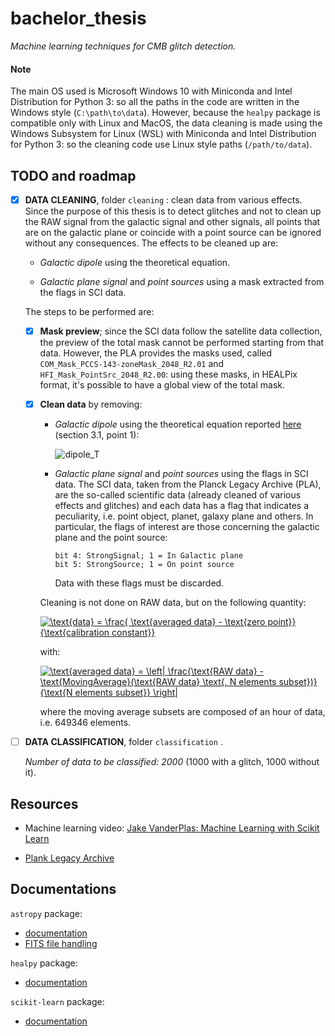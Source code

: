 # bachelor_thesis

_Machine learning techniques for CMB glitch detection._


#### Note

The main OS used is Microsoft Windows 10 with Miniconda and Intel Distribution for Python 3: so all the paths in the code are written in the Windows style (`C:\path\to\data`). However, because the `healpy` package is compatible only with Linux and MacOS, the data cleaning is made using the Windows Subsystem for Linux (WSL) with Miniconda and Intel Distribution for Python 3: so the cleaning code use Linux style paths (`/path/to/data`).


## TODO and roadmap

- [x] **DATA CLEANING**, folder `cleaning` : clean data from various effects. Since the purpose of this thesis is to detect glitches and not to clean up the RAW signal from the galactic signal and other signals, all points that are on the galactic plane or coincide with a point source can be ignored without any consequences. The effects to be cleaned up are:

	- _Galactic dipole_ using the theoretical equation.
	
	- _Galactic plane signal_ and _point sources_ using a mask extracted from the flags in SCI data.
	
	The steps to be performed are:
	
	- [x] **Mask preview**; since the SCI data follow the satellite data collection, the preview of the total mask cannot be performed starting from that data. However, the PLA provides the masks used, called `COM_Mask_PCCS-143-zoneMask_2048_R2.01` and `HFI_Mask_PointSrc_2048_R2.00`: using these masks, in HEALPix format, it's possible to have a global view of the total mask.
	
	- [x] **Clean data** by removing:
	
		- _Galactic dipole_ using the theoretical equation reported [here](https://www.aanda.org/articles/aa/abs/2014/11/aa21527-13/aa21527-13.html) (section 3.1, point 1):
		
			![dipole_T](https://www.aanda.org/articles/aa/full_html/2014/11/aa21527-13/aa21527-13-eq237.png)
		
		- _Galactic plane signal_ and _point sources_ using the flags in SCI data. The SCI data, taken from the Planck Legacy Archive (PLA), are the so-called scientific data (already cleaned of various effects and glitches) and each data has a flag that indicates a peculiarity, i.e. point object, planet, galaxy plane and others. In particular, the flags of interest are those concerning the galactic plane and the point source:
			```
			bit 4: StrongSignal; 1 = In Galactic plane
			bit 5: StrongSource; 1 = On point source
			```
			Data with these flags must be discarded.
			
		Cleaning is not done on RAW data, but on the following quantity:
		
		<a href="https://www.codecogs.com/eqnedit.php?latex=\text{data}&space;=&space;\frac{&space;\text{averaged&space;data}&space;-&space;\text{zero&space;point}}{\text{calibration&space;constant}}" target="_blank"><img src="https://latex.codecogs.com/gif.latex?\text{data}&space;=&space;\frac{&space;\text{averaged&space;data}&space;-&space;\text{zero&space;point}}{\text{calibration&space;constant}}" title="\text{data} = \frac{ \text{averaged data} - \text{zero point}}{\text{calibration constant}}" /></a>
		
		with:
		
		<a href="https://www.codecogs.com/eqnedit.php?latex=\text{averaged&space;data}&space;=&space;\left|&space;\frac{\text{RAW&space;data}&space;-&space;\text{MovingAverage}(\text{RAW&space;data}&space;\text{,&space;N&space;elements&space;subset})}{\text{N&space;elements&space;subset}}&space;\right|" target="_blank"><img src="https://latex.codecogs.com/gif.latex?\text{averaged&space;data}&space;=&space;\left|&space;\frac{\text{RAW&space;data}&space;-&space;\text{MovingAverage}(\text{RAW&space;data}&space;\text{,&space;N&space;elements&space;subset})}{\text{N&space;elements&space;subset}}&space;\right|" title="\text{averaged data} = \left| \frac{\text{RAW data} - \text{MovingAverage}(\text{RAW data} \text{, N elements subset})}{\text{N elements subset}} \right|" /></a>
		
		where the moving average subsets are composed of an hour of data, i.e. 649346 elements.
		
	
- [ ] **DATA CLASSIFICATION**, folder `classification` .

	_Number of data to be classified: 2000_ (1000 with a glitch, 1000 without it).


## Resources

- Machine learning video: [Jake VanderPlas: Machine Learning with Scikit Learn](https://www.youtube.com/watch?v=HC0J_SPm9co)

- [Plank Legacy Archive](http://pla.esac.esa.int/pla/#home)


## Documentations

`astropy` package:
- [documentation](https://docs.astropy.org/en/stable/)
- [FITS file handling](https://docs.astropy.org/en/stable/io/fits/)

`healpy` package:
- [documentation](https://healpy.readthedocs.io/en/latest/)

`scikit-learn` package:
- [documentation](https://scikit-learn.org/stable/)

